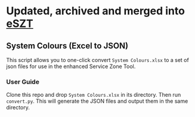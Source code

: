 # Updated, archived and merged into [eSZT](https://github.com/HoareLea/szt-ui)


## System Colours (Excel to JSON)

This script allows you to one-click convert `System Colours.xlsx` to a set of json files for use in the enhanced Service Zone Tool.

### User Guide

Clone this repo and drop `System Colours.xlsx` in its directory. Then run `convert.py`. This will generate the JSON files and output them in the same directory.
